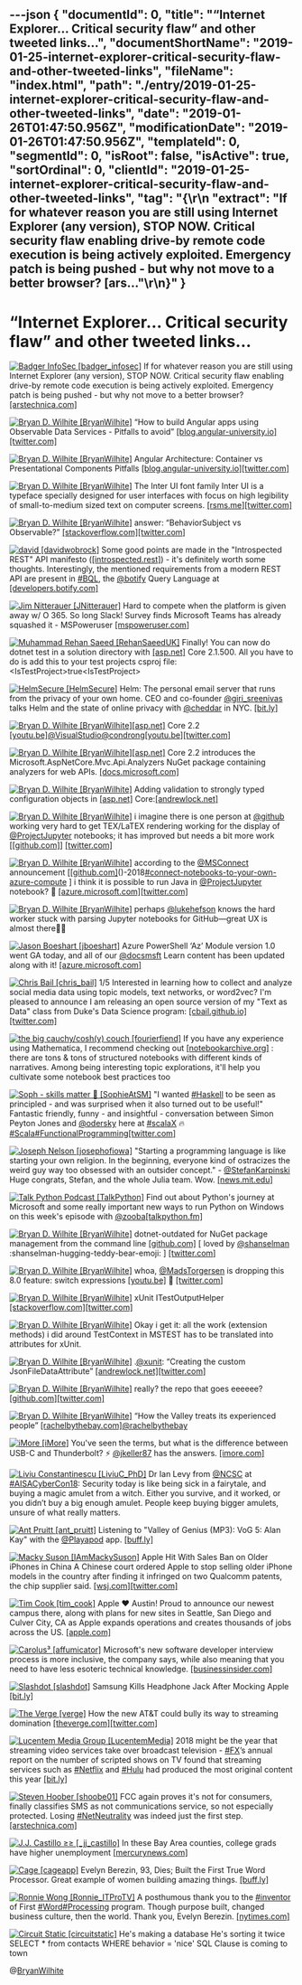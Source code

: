 ---json
{
  "documentId": 0,
  "title": "“Internet Explorer… Critical security flaw” and other tweeted links…",
  "documentShortName": "2019-01-25-internet-explorer-critical-security-flaw-and-other-tweeted-links",
  "fileName": "index.html",
  "path": "./entry/2019-01-25-internet-explorer-critical-security-flaw-and-other-tweeted-links",
  "date": "2019-01-26T01:47:50.956Z",
  "modificationDate": "2019-01-26T01:47:50.956Z",
  "templateId": 0,
  "segmentId": 0,
  "isRoot": false,
  "isActive": true,
  "sortOrdinal": 0,
  "clientId": "2019-01-25-internet-explorer-critical-security-flaw-and-other-tweeted-links",
  "tag": "{\r\n  \"extract\": \"If for whatever reason you are still using Internet Explorer (any version), STOP NOW. Critical security flaw enabling drive-by remote code execution is being actively exploited. Emergency patch is being pushed - but why not move to a better browser? [ars...\"\r\n}"
}
---

# “Internet Explorer… Critical security flaw” and other tweeted links…

[<img alt="Badger InfoSec [badger_infosec]" src="https://songhay.blob.core.windows.net:443/shared-social-twitter/badger_infosec.jpg">](https://twitter.com/badger_infosec) If for whatever reason you are still using Internet Explorer (any version), STOP NOW. Critical security flaw enabling drive-by remote code execution is being actively exploited. Emergency patch is being pushed - but why not move to a better browser? [[arstechnica.com]](https://arstechnica.com/information-technology/2018/12/microsoft-issues-emergency-update-to-fix-critical-ie-flaw-under-active-exploit/)

[<img alt="Bryan D. Wilhite [BryanWilhite]" src="https://songhay.blob.core.windows.net:443/shared-social-twitter/BryanWilhite.jpeg">](http://t.co/UNdqV0Z1zz) “How to build Angular apps using Observable Data Services - Pitfalls to avoid” [[blog.angular-university.io]](https://blog.angular-university.io/how-to-build-angular2-apps-using-rxjs-observable-data-services-pitfalls-to-avoid/)[[twitter.com]](https://twitter.com/BryanWilhite/status/1075539632127799297/photo/1)

[<img alt="Bryan D. Wilhite [BryanWilhite]" src="https://songhay.blob.core.windows.net:443/shared-social-twitter/BryanWilhite.jpeg">](http://t.co/UNdqV0Z1zz) Angular Architecture: Container vs Presentational Components Pitfalls [[blog.angular-university.io]](https://blog.angular-university.io/angular-component-design-how-to-avoid-custom-event-bubbling-and-extraneous-properties-in-the-local-component-tree/#.XA_teS9IWP4.twitter)[[twitter.com]](https://twitter.com/BryanWilhite/status/1072537330358063104/photo/1)

[<img alt="Bryan D. Wilhite [BryanWilhite]" src="https://songhay.blob.core.windows.net:443/shared-social-twitter/BryanWilhite.jpeg">](http://t.co/UNdqV0Z1zz) The Inter UI font family Inter UI is a typeface specially designed for user interfaces with focus on high legibility of small-to-medium sized text on computer screens. [[rsms.me]](https://rsms.me/inter/)[[twitter.com]](https://twitter.com/BryanWilhite/status/1080589190935371776/photo/1)

[<img alt="Bryan D. Wilhite [BryanWilhite]" src="https://songhay.blob.core.windows.net:443/shared-social-twitter/BryanWilhite.jpeg">](http://t.co/UNdqV0Z1zz) answer: “BehaviorSubject vs Observable?” [[stackoverflow.com]](https://stackoverflow.com/a/40231605/22944)[[twitter.com]](https://twitter.com/BryanWilhite/status/1075538902058917889/photo/1)

[<img alt="david [davidwobrock]" src="https://songhay.blob.core.windows.net:443/shared-social-twitter/davidwobrock.jpg">](https://t.co/sDqeYg9kyc) Some good points are made in the "Introspected REST" API manifesto ([[introspected.rest]](https://introspected.rest/)) - it's definitely worth some thoughts. Interestingly, the mentioned requirements from a modern REST API are present in [#BQL](http://twitter.com/search?q='%23BQL), the [@botify](http://twitter.com/@botify) Query Language at [[developers.botify.com]](https://developers.botify.com/)

[<img alt="Jim Nitterauer [JNitterauer]" src="https://songhay.blob.core.windows.net:443/shared-social-twitter/JNitterauer.jpg">](https://t.co/mDhKE4lvQh) Hard to compete when the platform is given away w/ O 365. So long Slack! Survey finds Microsoft Teams has already squashed it - MSPoweruser [[mspoweruser.com]](https://mspoweruser.com/so-long-slack-survey-finds-microsoft-teams-has-already-squashed-it/)

[<img alt="Muhammad Rehan Saeed [RehanSaeedUK]" src="https://songhay.blob.core.windows.net:443/shared-social-twitter/RehanSaeedUK.png">](http://t.co/dlsvOoLiSd) Finally! You can now do dotnet test in a solution directory with [[asp.net]](http://ASP.NET) Core 2.1.500. All you have to do is add this to your test projects csproj file: &lt;IsTestProject&gt;true&lt;IsTestProject&gt;

[<img alt="HelmSecure [HelmSecure]" src="https://songhay.blob.core.windows.net:443/shared-social-twitter/HelmSecure.jpg">](https://t.co/eFIEnRnslT) Helm: The personal email server that runs from the privacy of your own home. CEO and co-founder [@giri_sreenivas](http://twitter.com/@giri_sreenivas) talks Helm and the state of online privacy with [@cheddar](http://twitter.com/@cheddar) in NYC. [[bit.ly]](https://bit.ly/2UIkGxV)

[<img alt="Bryan D. Wilhite [BryanWilhite]" src="https://songhay.blob.core.windows.net:443/shared-social-twitter/BryanWilhite.jpeg">](http://t.co/UNdqV0Z1zz)[[asp.net]](http://ASP.NET) Core 2.2 [[youtu.be]](https://youtu.be/_vw3hcnSA1Y?t=230)[@VisualStudio](http://twitter.com/@VisualStudio)[@condrong](http://twitter.com/@condrong)[[youtu.be]](https://youtu.be/_vw3hcnSA1Y?t=230)[[twitter.com]](https://twitter.com/BryanWilhite/status/1072619146003841025/photo/1)

[<img alt="Bryan D. Wilhite [BryanWilhite]" src="https://songhay.blob.core.windows.net:443/shared-social-twitter/BryanWilhite.jpeg">](http://t.co/UNdqV0Z1zz)[[asp.net]](http://ASP.NET) Core 2.2 introduces the Microsoft.AspNetCore.Mvc.Api.Analyzers NuGet package containing analyzers for web APIs. [[docs.microsoft.com]](https://docs.microsoft.com/en-us/aspnet/core/web-api/advanced/analyzers?view=aspnetcore-2.2&tabs=visual-studio)

[<img alt="Bryan D. Wilhite [BryanWilhite]" src="https://songhay.blob.core.windows.net:443/shared-social-twitter/BryanWilhite.jpeg">](http://t.co/UNdqV0Z1zz) Adding validation to strongly typed configuration objects in [[asp.net]](http://ASP.NET) Core:[[andrewlock.net]](https://andrewlock.net/adding-validation-to-strongly-typed-configuration-objects-in-asp-net-core/)

[<img alt="Bryan D. Wilhite [BryanWilhite]" src="https://songhay.blob.core.windows.net:443/shared-social-twitter/BryanWilhite.jpeg">](http://t.co/UNdqV0Z1zz) i imagine there is one person at [@github](http://twitter.com/@github) working very hard to get TEX/LaTEX rendering working for the display of [@ProjectJupyter](http://twitter.com/@ProjectJupyter) notebooks; it has improved but needs a bit more work [[[github.com]](https://github.com/BryanWilhite/jupyter-central/blob/master/skiena-algorithm-design-manual/ch01/1.7.1-12.ipynb)] [[twitter.com]](https://twitter.com/BryanWilhite/status/1074389421296824320/photo/1)

[<img alt="Bryan D. Wilhite [BryanWilhite]" src="https://songhay.blob.core.windows.net:443/shared-social-twitter/BryanWilhite.jpeg">](http://t.co/UNdqV0Z1zz) according to the [@MSConnect](http://twitter.com/@MSConnect) announcement [[[github.com]](https://github.com/Microsoft/AzureNotebooks/wiki/Azure-Notebooks-at-Microsoft-Connect)()-2018[#connect-notebooks-to-your-own-azure-compute](http://twitter.com/search?q='%23connect-notebooks-to-your-own-azure-compute) ] i think it is possible to run Java in [@ProjectJupyter](http://twitter.com/@ProjectJupyter) notebook? 🤔 [[azure.microsoft.com]](https://azure.microsoft.com/en-us/services/virtual-machines/data-science-virtual-machines/)[[twitter.com]](https://twitter.com/BryanWilhite/status/1075881410181816320/photo/1)

[<img alt="Bryan D. Wilhite [BryanWilhite]" src="https://songhay.blob.core.windows.net:443/shared-social-twitter/BryanWilhite.jpeg">](http://t.co/UNdqV0Z1zz) perhaps [@lukehefson](http://twitter.com/@lukehefson) knows the hard worker stuck with parsing Jupyter notebooks for GitHub—great UX is almost there🧐🤠

[<img alt="Jason Boeshart [jboeshart]" src="https://songhay.blob.core.windows.net:443/shared-social-twitter/jboeshart.jpg">](https://twitter.com/jboeshart) Azure PowerShell ‘Az’ Module version 1.0 went GA today, and all of our [@docsmsft](http://twitter.com/@docsmsft) Learn content has been updated along with it! [[azure.microsoft.com]](https://azure.microsoft.com/blog/azure-powershell-az-module-version-1/)

[<img alt="Chris Bail [chris_bail]" src="https://songhay.blob.core.windows.net:443/shared-social-twitter/chris_bail.jpg">](https://t.co/V6BVB9xasx) 1/5 Interested in learning how to collect and analyze social media data using topic models, text networks, or word2vec? I'm pleased to announce I am releasing an open source version of my "Text as Data" class from Duke's Data Science program: [[cbail.github.io]](https://cbail.github.io/textasdata/Text_as_Data.html)[[twitter.com]](https://twitter.com/chris_bail/status/1073692629567713280/photo/1)

[<img alt="the big cauchy/cosh(y) couch [fourierfiend]" src="https://songhay.blob.core.windows.net:443/shared-social-twitter/fourierfiend.jpg">](https://t.co/LFKYHQxBiB) If you have any experience using Mathematica, I recommend checking out [[notebookarchive.org]](https://www.notebookarchive.org/) : there are tons &amp; tons of structured notebooks with different kinds of narratives. Among being interesting topic explorations, it'll help you cultivate some notebook best practices too

[<img alt="Soph - skills matter 🤖 [SophieAtSM]" src="https://songhay.blob.core.windows.net:443/shared-social-twitter/SophieAtSM.jpg">](https://t.co/mNIeKcjqD9) "I wanted [#Haskell](http://twitter.com/search?q='%23Haskell) to be seen as principled - and was surprised when it also turned out to be useful!" Fantastic friendly, funny - and insightful - conversation between Simon Peyton Jones and [@odersky](http://twitter.com/@odersky) here at [#scalaX](http://twitter.com/search?q='%23scalaX) 🔥 [#Scala](http://twitter.com/search?q='%23Scala)[#FunctionalProgramming](http://twitter.com/search?q='%23FunctionalProgramming)[[twitter.com]](https://twitter.com/SophieAtSM/status/1073586368524230656/photo/1)

[<img alt="Joseph Nelson [josephofiowa]" src="https://songhay.blob.core.windows.net:443/shared-social-twitter/josephofiowa.jpg">](https://t.co/sF8TGxPk6q) "Starting a programming language is like starting your own religion. In the beginning, everyone kind of ostracizes the weird guy way too obsessed with an outsider concept." - [@StefanKarpinski](http://twitter.com/@StefanKarpinski) Huge congrats, Stefan, and the whole Julia team. Wow. [[news.mit.edu]](http://news.mit.edu/2018/julia-language-co-creators-win-james-wilkinson-prize-numerical-software-1226)

[<img alt="Talk Python Podcast [TalkPython]" src="https://songhay.blob.core.windows.net:443/shared-social-twitter/TalkPython.png">](https://t.co/vKonTficpv) Find out about Python's journey at Microsoft and some really important new ways to run Python on Windows on this week's episode with [@zooba](http://twitter.com/@zooba)[[talkpython.fm]](https://talkpython.fm/episodes/show/191/python-s-journey-at-microsoft)

[<img alt="Bryan D. Wilhite [BryanWilhite]" src="https://songhay.blob.core.windows.net:443/shared-social-twitter/BryanWilhite.jpeg">](http://t.co/UNdqV0Z1zz) dotnet-outdated for NuGet package management from the command line [[github.com]](https://github.com/jerriep/dotnet-outdated) [ loved by [@shanselman](http://twitter.com/@shanselman) :shanselman-hugging-teddy-bear-emoji: ] [[twitter.com]](https://twitter.com/BryanWilhite/status/1073316449060499456/photo/1)

[<img alt="Bryan D. Wilhite [BryanWilhite]" src="https://songhay.blob.core.windows.net:443/shared-social-twitter/BryanWilhite.jpeg">](http://t.co/UNdqV0Z1zz) whoa, [@MadsTorgersen](http://twitter.com/@MadsTorgersen) is dropping this 8.0 feature: switch expressions [[youtu.be]](https://youtu.be/VdC0aoa7ung?t=623) 🧐 [[twitter.com]](https://twitter.com/BryanWilhite/status/1072616362432970753/photo/1)

[<img alt="Bryan D. Wilhite [BryanWilhite]" src="https://songhay.blob.core.windows.net:443/shared-social-twitter/BryanWilhite.jpeg">](http://t.co/UNdqV0Z1zz) xUnit ITestOutputHelper [[stackoverflow.com]](https://stackoverflow.com/a/31055398/22944)[[twitter.com]](https://twitter.com/BryanWilhite/status/1075076783416913921/photo/1)

[<img alt="Bryan D. Wilhite [BryanWilhite]" src="https://songhay.blob.core.windows.net:443/shared-social-twitter/BryanWilhite.jpeg">](http://t.co/UNdqV0Z1zz) Okay i get it: all the work (extension methods) i did around TestContext in MSTEST has to be translated into attributes for xUnit.

[<img alt="Bryan D. Wilhite [BryanWilhite]" src="https://songhay.blob.core.windows.net:443/shared-social-twitter/BryanWilhite.jpeg">](http://t.co/UNdqV0Z1zz) .[@xunit](http://twitter.com/@xunit): “Creating the custom JsonFileDataAttribute” [[andrewlock.net]](https://andrewlock.net/creating-a-custom-xunit-theory-test-dataattribute-to-load-data-from-json-files/#creating-the-custom-jsonfiledataattribute)[[twitter.com]](https://twitter.com/BryanWilhite/status/1075515584773640192/photo/1)

[<img alt="Bryan D. Wilhite [BryanWilhite]" src="https://songhay.blob.core.windows.net:443/shared-social-twitter/BryanWilhite.jpeg">](http://t.co/UNdqV0Z1zz) really? the repo that goes eeeeee? [[github.com]](https://github.com/eeeeeeeeeeeeeeeeeeeeeeeeeeeeeeee/eeeeeeeeeeeeeeeeeeeeeeeeeeeeeeeeeeeeeeeeeeeeeeeeeeeeeeeeeeeeeeeeeeeeeeeeeeeeeeeeeeeeeeeeeeeeeeeeeeee)[[twitter.com]](https://twitter.com/BryanWilhite/status/1074477777351368704/photo/1)

[<img alt="Bryan D. Wilhite [BryanWilhite]" src="https://songhay.blob.core.windows.net:443/shared-social-twitter/BryanWilhite.jpeg">](http://t.co/UNdqV0Z1zz) “How the Valley treats its experienced people” [[rachelbythebay.com]](http://rachelbythebay.com/w/2018/12/29/age/)[@rachelbythebay](http://twitter.com/@rachelbythebay)

[<img alt="iMore [iMore]" src="https://songhay.blob.core.windows.net:443/shared-social-twitter/iMore.jpg">](https://t.co/OFCb6MPRgt) You've seen the terms, but what is the difference between USB-C and Thunderbolt? ⚡ [@jkeller87](http://twitter.com/@jkeller87) has the answers. [[imore.com]](https://www.imore.com/whats-difference-between-usb-c-and-thunderbolt?utm_source=im_tw&utm_medium=tw_card&utm_content=49887&utm_campaign=social)

[<img alt="Liviu Constantinescu [LiviuC_PhD]" src="https://songhay.blob.core.windows.net:443/shared-social-twitter/LiviuC_PhD.jpg">](https://twitter.com/LiviuC_PhD) Dr Ian Levy from [@NCSC](http://twitter.com/@NCSC) at [#AISACyberCon18](http://twitter.com/search?q='%23AISACyberCon18): Security today is like being sick in a fairytale, and buying a magic amulet from a witch. Either you survive, and it worked, or you didn’t buy a big enough amulet. People keep buying bigger amulets, unsure of what really matters.

[<img alt="Ant Pruitt [ant_pruitt]" src="https://songhay.blob.core.windows.net:443/shared-social-twitter/ant_pruitt.jpg">](https://t.co/Etf8mxy9x4) Listening to "Valley of Genius (MP3): VoG 5: Alan Kay" with the [@Playapod](http://twitter.com/@Playapod) app. [[buff.ly]](https://buff.ly/2INjggn)

[<img alt="Macky Suson [IAmMackySuson]" src="https://songhay.blob.core.windows.net:443/shared-social-twitter/IAmMackySuson.jpg">](https://t.co/6oc72DWYzt) Apple Hit With Sales Ban on Older iPhones in China A Chinese court ordered Apple to stop selling older iPhone models in the country after finding it infringed on two Qualcomm patents, the chip supplier said. [[wsj.com]](https://www.wsj.com/articles/apple-hit-with-iphone-sales-ban-in-china-qualcomm-says-1544450774?mod=rss_Technology)[[twitter.com]](https://twitter.com/IAmMackySuson/status/1072527866900946945/photo/1)

[<img alt="Tim Cook [tim_cook]" src="https://songhay.blob.core.windows.net:443/shared-social-twitter/tim_cook.jpg">](https://twitter.com/tim_cook) Apple ❤️ Austin! Proud to announce our newest campus there, along with plans for new sites in Seattle, San Diego and Culver City, CA as Apple expands operations and creates thousands of jobs across the US. [[apple.com]](https://www.apple.com/newsroom/2018/12/apple-to-build-new-campus-in-austin-and-add-jobs-across-the-us/)

[<img alt="Carolus³ [affumicator]" src="https://songhay.blob.core.windows.net:443/shared-social-twitter/affumicator.jpg">](https://twitter.com/affumicator) Microsoft's new software developer interview process is more inclusive, the company says, while also meaning that you need to have less esoteric technical knowledge. [[businessinsider.com]](https://www.businessinsider.com/microsoft-new-developer-interview-process-2018-12)

[<img alt="Slashdot [slashdot]" src="https://songhay.blob.core.windows.net:443/shared-social-twitter/slashdot.jpg">](https://t.co/AAruXoCAZ5) Samsung Kills Headphone Jack After Mocking Apple [[bit.ly]](http://bit.ly/2STxzDU)

[<img alt="The Verge [verge]" src="https://songhay.blob.core.windows.net:443/shared-social-twitter/verge.jpg">](http://t.co/W2SFxIXkC4) How the new AT&amp;T could bully its way to streaming domination [[theverge.com]](https://www.theverge.com/2018/12/18/18146186/att-time-warner-streaming-video-net-neutrality?utm_campaign=theverge&utm_content=chorus&utm_medium=social&utm_source=twitter)[[twitter.com]](https://twitter.com/verge/status/1075207851193307137/photo/1)

[<img alt="Lucentem Media Group [LucentemMedia]" src="https://songhay.blob.core.windows.net:443/shared-social-twitter/LucentemMedia.jpg">](https://t.co/HVQBgrVzcC) 2018 might be the year that streaming video services take over broadcast television - [#FX](http://twitter.com/search?q='%23FX)’s annual report on the number of scripted shows on TV found that streaming services such as [#Netflix](http://twitter.com/search?q='%23Netflix) and [#Hulu](http://twitter.com/search?q='%23Hulu) had produced the most original content this year [[bit.ly]](http://bit.ly/2GiODBT)

[<img alt="Steven Hoober [shoobe01]" src="https://songhay.blob.core.windows.net:443/shared-social-twitter/shoobe01.jpeg">](https://t.co/epWwI62YZD) FCC again proves it's not for consumers, finally classifies SMS as not communications service, so not especially protected. Losing [#NetNeutrality](http://twitter.com/search?q='%23NetNeutrality) was indeed just the first step. [[arstechnica.com]](https://arstechnica.com/tech-policy/2018/12/fccs-anti-robotext-plan-would-let-carriers-censor-texts-advocates-warn/)

[<img alt="J.J. Castillo ≥≥ [_jj_castillo]" src="https://songhay.blob.core.windows.net:443/shared-social-twitter/_jj_castillo.jpg">](https://t.co/PTsbHJVZQX) In these Bay Area counties, college grads have higher unemployment [[mercurynews.com]](https://www.mercurynews.com/2018/12/26/silicon-valleys-worker-shortage-creates-an-upside-down-labor-market/)

[<img alt="Cage [cageapp]" src="https://songhay.blob.core.windows.net:443/shared-social-twitter/cageapp.png">](https://t.co/hmk7nzjgxo) Evelyn Berezin, 93, Dies; Built the First True Word Processor. Great example of women building amazing things. [[buff.ly]](https://buff.ly/2RWmm56)

[<img alt="Ronnie Wong [Ronnie_ITProTV]" src="https://songhay.blob.core.windows.net:443/shared-social-twitter/Ronnie_ITProTV.jpg">](https://t.co/kapKSy7q0u) A posthumous thank you to the [#inventor](http://twitter.com/search?q='%23inventor) of First [#Word](http://twitter.com/search?q='%23Word)[#Processing](http://twitter.com/search?q='%23Processing) program. Though purpose built, changed business culture, then the world. Thank you, Evelyn Berezin. [[nytimes.com]](https://www.nytimes.com/2018/12/10/obituaries/evelyn-berezin-dead.html)

[<img alt="Circuit Static [circuitstatic]" src="https://songhay.blob.core.windows.net:443/shared-social-twitter/circuitstatic.jpg">](https://t.co/3GKeVPbq9w) He's making a database He's sorting it twice SELECT * from contacts WHERE behavior = 'nice' SQL Clause is coming to town

@[BryanWilhite](https://twitter.com/BryanWilhite)
